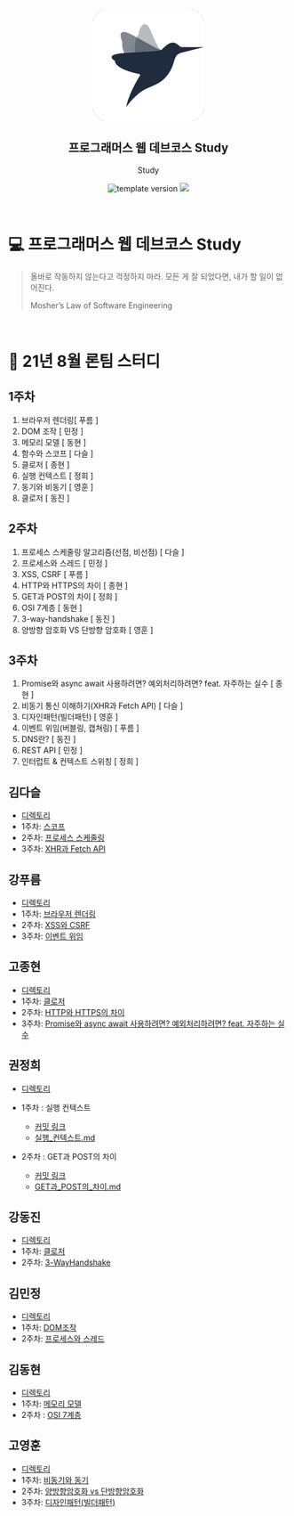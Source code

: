 <br/>
<p align="middle" >
  <img width="200px;" src="./src/images/prgms-logo.png"/>
</p>
<h2 align="middle">프로그래머스 웹 데브코스 Study</h2>
<p align="middle">Study</p>
<p align="middle">
  <img src="https://img.shields.io/badge/version-1.0.0-blue?style=flat-square" alt="template version"/>
  <img src="https://img.shields.io/badge/language-md-md.svg?style=flat-square"/>
</p>

<br/>

# 💻 프로그래머스 웹 데브코스 Study

> 올바로 작동하지 않는다고 걱정하지 마라.
> 모든 게 잘 되었다면, 내가 할 일이 없어진다.
>
> Mosher’s Law of Software Engineering

<br/>

# 🚀 21년 8월 론팀 스터디

## 1주차

1. 브라우저 렌더링[ 푸름 ]
2. DOM 조작 [ 민정 ]
3. 메모리 모델 [ 동현 ]
4. 함수와 스코프 [ 다슬 ]
5. 클로저 [ 종현 ]
6. 실행 컨텍스트 [ 정희 ]
7. 동기와 비동기 [ 영훈 ]
8. 클로저 [ 동진 ]

## 2주차

1. 프로세스 스케줄링 알고리즘(선점, 비선점) [ 다슬 ]
2. 프로세스와 스레드 [ 민정 ]
3. XSS, CSRF [ 푸름 ]
4. HTTP와 HTTPS의 차이 [ 종현 ]
5. GET과 POST의 차이 [ 정희 ]
6. OSI 7계층 [ 동현 ]
7. 3-way-handshake [ 동진 ]
8. 양방향 암호화 VS 단방향 암호화 [ 영훈 ]

## 3주차

1. Promise와 async await 사용하려면? 예외처리하려면? feat. 자주하는 실수 [ 종현 ]
2. 비동기 통신 이해하기(XHR과 Fetch API) [ 다슬 ]
3. 디자인패턴(빌더패턴) [ 영훈 ]
4. 이벤트 위임(버블링, 캡쳐링) [ 푸름 ]
5. DNS란? [ 동진 ]
6. REST API [ 민정 ]
7. 인터럽트 & 컨텍스트 스위칭 [ 정희 ]

## 김다슬

- [디렉토리](https://github.com/prgrms-web-devcourse/FE-August-study/tree/Ron/%5B1%EA%B8%B0-B%5D%20%EA%B9%80%EB%8B%A4%EC%8A%AC)
- 1주차: [스코프](https://github.com/prgrms-web-devcourse/FE-August-study/blob/Ron/%5B1%EA%B8%B0-B%5D%20%EA%B9%80%EB%8B%A4%EC%8A%AC/1%EC%A3%BC%EC%B0%A8_%EC%8A%A4%EC%BD%94%ED%94%84.md)
- 2주차: [프로세스 스케줄링](https://github.com/prgrms-web-devcourse/FE-August-study/blob/Ron/%5B1%EA%B8%B0-B%5D%20%EA%B9%80%EB%8B%A4%EC%8A%AC/2%EC%A3%BC%EC%B0%A8_%ED%94%84%EB%A1%9C%EC%84%B8%EC%8A%A4%EC%8A%A4%EC%BC%80%EC%A4%84%EB%A7%81.md)
- 3주차: [XHR과 Fetch API](https://github.com/prgrms-web-devcourse/FE-August-study/blob/Ron/%5B1%EA%B8%B0-B%5D%20%EA%B9%80%EB%8B%A4%EC%8A%AC/3%EC%A3%BC%EC%B0%A8_XHR%EA%B3%BC%20Fetch%20API.md)

## 강푸름

- [디렉토리](https://github.com/prgrms-web-devcourse/FE-August-study/tree/Ron/%5B1%EA%B8%B0-A%5D%20%EA%B0%95%ED%91%B8%EB%A6%84)
- 1주차: [브라우저 렌더링](https://github.com/prgrms-web-devcourse/FE-August-study/blob/Ron/%5B1%EA%B8%B0-A%5D%20%EA%B0%95%ED%91%B8%EB%A6%84/1%EC%A3%BC%EC%B0%A8_%EB%B8%8C%EB%9D%BC%EC%9A%B0%EC%A0%80%EB%A0%8C%EB%8D%94%EB%A7%81.md)
- 2주차: [XSS와 CSRF](https://github.com/prgrms-web-devcourse/FE-August-study/blob/Ron/%5B1%EA%B8%B0-A%5D%20%EA%B0%95%ED%91%B8%EB%A6%84/2%EC%A3%BC%EC%B0%A8_XSS%EC%99%80CSRF.md)
- 3주차: [이벤트 위임](https://github.com/prgrms-web-devcourse/FE-August-study/blob/Ron/%5B1%EA%B8%B0-A%5D%20%EA%B0%95%ED%91%B8%EB%A6%84/3%EC%A3%BC%EC%B0%A8_%EC%9D%B4%EB%B2%A4%ED%8A%B8%EC%9C%84%EC%9E%84.md)

## 고종현

- [디렉토리](https://github.com/prgrms-web-devcourse/FE-August-study/tree/Ron/%5B1%EA%B8%B0-B%5D%20%EA%B3%A0%EC%A2%85%ED%98%84)
- 1주차: [클로저](https://github.com/prgrms-web-devcourse/FE-August-study/blob/Week1/Ron%5DStudy/%5B1%EA%B8%B0-B%5D%20%EA%B3%A0%EC%A2%85%ED%98%84_1%EC%A3%BC%EC%B0%A8%20%EC%8A%A4%ED%84%B0%EB%94%94/%ED%81%B4%EB%A1%9C%EC%A0%80.md)
- 2주차: [HTTP와 HTTPS의 차이](https://github.com/prgrms-web-devcourse/FE-August-study/blob/Week1/Ron%5DStudy/%5B1%EA%B8%B0-B%5D%20%EA%B3%A0%EC%A2%85%ED%98%84_1%EC%A3%BC%EC%B0%A8%20%EC%8A%A4%ED%84%B0%EB%94%94/HTTP%EC%99%80%20HTTPS%EC%9D%98%20%EC%B0%A8%EC%9D%B4.md)
- 3주차: [Promise와 async await 사용하려면? 예외처리하려면? feat. 자주하는 실수 ](https://github.com/prgrms-web-devcourse/FE-August-study/blob/Week1/Ron%5DStudy/%5B1%EA%B8%B0-B%5D%20%EA%B3%A0%EC%A2%85%ED%98%84_1%EC%A3%BC%EC%B0%A8%20%EC%8A%A4%ED%84%B0%EB%94%94/HTTP%EC%99%80%20HTTPS%EC%9D%98%20%EC%B0%A8%EC%9D%B4.md)

## 권정희

- [디렉토리](https://github.com/prgrms-web-devcourse/FE-August-study/tree/Week1/Ron%5DStudy/%5B1%EA%B8%B0-B%5D%EA%B6%8C%EC%A0%95%ED%9D%AC_1%EC%A3%BC%EC%B0%A8%20%EC%8A%A4%ED%84%B0%EB%94%94)
- 1주차 : 실행 컨텍스트
  <br >

  - [커밋 링크](https://github.com/prgrms-web-devcourse/FE-August-study/commit/56b88e37642af6aa07394b78c23d52228c8e1ddb)
    <br>
  - [실행\_컨텍스트.md](https://github.com/prgrms-web-devcourse/FE-August-study/blob/Week1/Ron%5DStudy/%5B1%EA%B8%B0-B%5D%EA%B6%8C%EC%A0%95%ED%9D%AC_1%EC%A3%BC%EC%B0%A8%20%EC%8A%A4%ED%84%B0%EB%94%94/%EC%8B%A4%ED%96%89_%EC%BB%A8%ED%85%8D%EC%8A%A4%ED%8A%B8.md)

- 2주차 : GET과 POST의 차이
  - [커밋 링크](https://github.com/prgrms-web-devcourse/FE-August-study/commit/52e55dc1ce139f81ff09dcce3db2426c38e82f6e)
  - [GET과\_POST의\_차이.md](https://github.com/prgrms-web-devcourse/FE-August-study/blob/Week1/Ron%5DStudy/%5B1%EA%B8%B0-B%5D%EA%B6%8C%EC%A0%95%ED%9D%AC_1%EC%A3%BC%EC%B0%A8%20%EC%8A%A4%ED%84%B0%EB%94%94/GET%EA%B3%BC_POST%EC%9D%98_%EC%B0%A8%EC%9D%B4.md)

## 강동진

- [디렉토리](https://github.com/prgrms-web-devcourse/FE-August-study/tree/Week1/Ron%5DStudy/%5B1기-B%5D%20강동진_1주차%20스터디)
- 1주차: [클로저](https://github.com/prgrms-web-devcourse/FE-August-study/blob/Week1/Ron%5DStudy/%5B1기-B%5D%20강동진_1주차%20스터디/1주차-클로저.md)
- 2주차: [3-WayHandshake](https://github.com/prgrms-web-devcourse/FE-August-study/blob/Week1/Ron%5DStudy/%5B1기-B%5D%20강동진_1주차%20스터디/2주차-3WayHandshake.md)

## 김민정

- [디렉토리](https://github.com/prgrms-web-devcourse/FE-August-study/tree/Week1/Ron%5DStudy/%5B1%EA%B8%B0-B%5D%20%EA%B9%80%EB%AF%BC%EC%A0%95_1%EC%A3%BC%EC%B0%A8%20%EC%8A%A4%ED%84%B0%EB%94%94)
- 1주차: [DOM조작](https://github.com/prgrms-web-devcourse/FE-August-study/blob/Week1/Ron%5DStudy/%5B1%EA%B8%B0-B%5D%20%EA%B9%80%EB%AF%BC%EC%A0%95_1%EC%A3%BC%EC%B0%A8%20%EC%8A%A4%ED%84%B0%EB%94%94/DOM%EC%A1%B0%EC%9E%91.md)
- 2주차: [프로세스와 스레드](https://github.com/prgrms-web-devcourse/FE-August-study/blob/Ron/%5B1%EA%B8%B0-A%5D%20%EA%B9%80%EB%AF%BC%EC%A0%95/2%EC%A3%BC%EC%B0%A8_%ED%94%84%EB%A1%9C%EC%84%B8%EC%8A%A4%EC%99%80%20%EC%8A%A4%EB%A0%88%EB%93%9C.md)

## 김동현

- [디렉토리](https://github.com/prgrms-web-devcourse/FE-August-study/tree/Week1/Ron%5DStudy/%5B1%EA%B8%B0-B%5D%20%EA%B9%80%EB%8F%99%ED%98%84_1%EC%A3%BC%EC%B0%A8%20%EC%8A%A4%ED%84%B0%EB%94%94)
- 1주차: [메모리 모델](https://github.com/prgrms-web-devcourse/FE-August-study/blob/Week1/Ron%5DStudy/%5B1%EA%B8%B0-B%5D%20%EA%B9%80%EB%8F%99%ED%98%84_1%EC%A3%BC%EC%B0%A8%20%EC%8A%A4%ED%84%B0%EB%94%94/%EC%9E%90%EB%B0%94%EC%8A%A4%ED%81%AC%EB%A6%BD%ED%8A%B8%20%EB%A9%94%EB%AA%A8%EB%A6%AC%EB%AA%A8%EB%8D%B8.md)
- 2주차 : [OSI 7계층](https://kimbangg.tistory.com/298)

## 고영훈

- [디렉토리](https://github.com/prgrms-web-devcourse/FE-August-study/tree/Week1/Ron%5DStudy/%5B1%EA%B8%B0-A%5D%20%EA%B3%A0%EC%98%81%ED%9B%88_1%EC%A3%BC%EC%B0%A8%20%EC%8A%A4%ED%84%B0%EB%94%94)
- 1주차: [비동기와 동기](https://github.com/prgrms-web-devcourse/FE-August-study/blob/8a2188713cda44d45f455e4db10dbf42ba3bace6/%5B1%EA%B8%B0-A%5D%20%EA%B3%A0%EC%98%81%ED%9B%88/1%EC%A3%BC%EC%B0%A8_%EB%8F%99%EA%B8%B0%EC%99%80_%EB%B9%84%EB%8F%99%EA%B8%B0.md)
- 2주차: [양방향암호화 vs 단방향암호화](https://github.com/prgrms-web-devcourse/FE-August-study/blob/8a2188713cda44d45f455e4db10dbf42ba3bace6/%5B1%EA%B8%B0-A%5D%20%EA%B3%A0%EC%98%81%ED%9B%88/2%EC%A3%BC%EC%B0%A8_%EC%96%91%EB%B0%A9%ED%96%A5_%EB%8B%A8%EB%B0%A9%ED%96%A5%20copy.MD)
- 3주차: [디자인패턴(빌더패턴)](https://raspy-emery-991.notion.site/efdd3c2c96b44685854cf22ee4db94a0)
